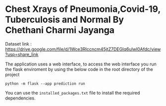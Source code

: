 # Chest Xrays of Pneumonia,Covid-19, Tuberculosis and Normal By Chethani Charmi Jayanga

Dataset link : https://drive.google.com/file/d/1Wce3RIccncm45jtZ7DEGIq6ulwI0Afdc/view?usp=share_link

The application uses a web interface, to access the web interface you run the flask enviroment by using the below code in the root directory of the project

`python -m flask --app prediction run`

You can use the `installed_packages.txt` file to install the required dependencies.
